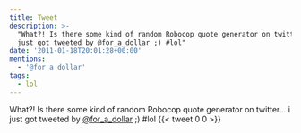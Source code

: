 ```yaml
---
title: Tweet
description: >-
  "What?! Is there some kind of random Robocop quote generator on twitter... i
  just got tweeted by @for_a_dollar ;) #lol"
date: '2011-01-18T20:01:28+00:00'
mentions:
  - '@for_a_dollar'
tags:
  - lol
---
```

What?! Is there some kind of random Robocop quote generator on twitter... i just got tweeted by [@for_a_dollar](https://twitter.com/@for_a_dollar) ;) #lol
      {{< tweet 0 0 >}}
    
